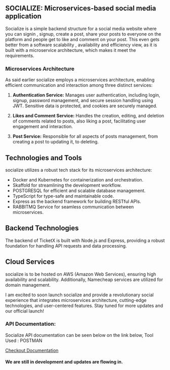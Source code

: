 ## SOCIALIZE: Microservices-based social media application

Socialize is a simple backend structure for a social media website where you can signin , signup, create a post, share your posts to everyone
on the platform and people get to like and comment on your post. 
This even gets better from a software scalability , availability and efficiency view, as it is built with a microservice architecture, which makes it meet the requirements. 



### Microservices Architecture

As said earlier socialize employs a microservices architecture, enabling efficient communication and interaction among three distinct services:

1. **Authentication Service:** Manages user authentication, including login, signup, password management, and secure session handling using JWT. Sensitive data is protected, and cookies are securely managed.

2. **Likes and Comment Service:** Handles the creation, editing, and deletion of comments related to posts, also liking a post, facilitating user engagement and interaction.

3. **Post Service:** Responsible for all aspects of posts management, from creating a post to updating it, to deleting.


## Technologies and Tools

socialize utilizes a robust tech stack for its microservices architecture:

- Docker and Kubernetes for containerization and orchestration.
- Skaffold for streamlining the development workflow.
- POSTGRESQL for efficient and scalable database management.
- TypeScript for type-safe and maintainable code.
- Express as the backend framework for building RESTful APIs.
- RABBITMQ Service for seamless communication between microservices.


## Backend Technologies

The backend of TicketX is built with Node.js and Express, providing a robust foundation for handling API requests and data processing.

## Cloud Services

socialize is to be hosted on AWS (Amazon Web Services), ensuring high availability and scalability. Additionally, Namecheap services are utilized for domain management.

I am excited to soon launch socialize and provide a revolutionary social experience that integrates microservices architecture, cutting-edge technologies, and user-centered features. Stay tuned for more updates and our official launch!


### API Documentation:

Socialize API documentation can be seen below on the link below, 
Tool Used : POSTMAN

[Checkout Documentation](https://documenter.getpostman.com/view/22302216/2s9Y5cuLup)


#### We are still in development and updates are flowing in.
